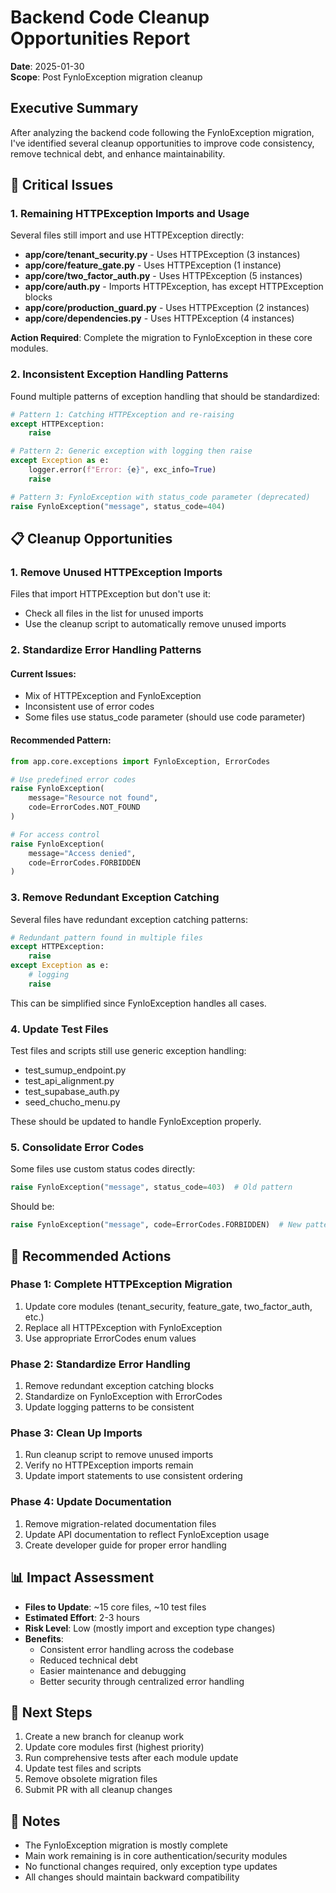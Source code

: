 # Backend Code Cleanup Opportunities Report

**Date**: 2025-01-30  
**Scope**: Post FynloException migration cleanup

## Executive Summary

After analyzing the backend code following the FynloException migration, I've identified several cleanup opportunities to improve code consistency, remove technical debt, and enhance maintainability.

## 🚨 Critical Issues

### 1. Remaining HTTPException Imports and Usage

Several files still import and use HTTPException directly:

- **app/core/tenant_security.py** - Uses HTTPException (3 instances)
- **app/core/feature_gate.py** - Uses HTTPException (1 instance)  
- **app/core/two_factor_auth.py** - Uses HTTPException (5 instances)
- **app/core/auth.py** - Imports HTTPException, has except HTTPException blocks
- **app/core/production_guard.py** - Uses HTTPException (2 instances)
- **app/core/dependencies.py** - Uses HTTPException (4 instances)

**Action Required**: Complete the migration to FynloException in these core modules.

### 2. Inconsistent Exception Handling Patterns

Found multiple patterns of exception handling that should be standardized:

```python
# Pattern 1: Catching HTTPException and re-raising
except HTTPException:
    raise

# Pattern 2: Generic exception with logging then raise
except Exception as e:
    logger.error(f"Error: {e}", exc_info=True)
    raise

# Pattern 3: FynloException with status_code parameter (deprecated)
raise FynloException("message", status_code=404)
```

## 📋 Cleanup Opportunities

### 1. Remove Unused HTTPException Imports

Files that import HTTPException but don't use it:
- Check all files in the list for unused imports
- Use the cleanup script to automatically remove unused imports

### 2. Standardize Error Handling Patterns

#### Current Issues:
- Mix of HTTPException and FynloException
- Inconsistent use of error codes
- Some files use status_code parameter (should use code parameter)

#### Recommended Pattern:
```python
from app.core.exceptions import FynloException, ErrorCodes

# Use predefined error codes
raise FynloException(
    message="Resource not found",
    code=ErrorCodes.NOT_FOUND
)

# For access control
raise FynloException(
    message="Access denied",
    code=ErrorCodes.FORBIDDEN
)
```

### 3. Remove Redundant Exception Catching

Several files have redundant exception catching patterns:

```python
# Redundant pattern found in multiple files
except HTTPException:
    raise
except Exception as e:
    # logging
    raise
```

This can be simplified since FynloException handles all cases.

### 4. Update Test Files

Test files and scripts still use generic exception handling:
- test_sumup_endpoint.py
- test_api_alignment.py
- test_supabase_auth.py
- seed_chucho_menu.py

These should be updated to handle FynloException properly.

### 5. Consolidate Error Codes

Some files use custom status codes directly:
```python
raise FynloException("message", status_code=403)  # Old pattern
```

Should be:
```python
raise FynloException("message", code=ErrorCodes.FORBIDDEN)  # New pattern
```

## 🔧 Recommended Actions

### Phase 1: Complete HTTPException Migration
1. Update core modules (tenant_security, feature_gate, two_factor_auth, etc.)
2. Replace all HTTPException with FynloException
3. Use appropriate ErrorCodes enum values

### Phase 2: Standardize Error Handling
1. Remove redundant exception catching blocks
2. Standardize on FynloException with ErrorCodes
3. Update logging patterns to be consistent

### Phase 3: Clean Up Imports
1. Run cleanup script to remove unused imports
2. Verify no HTTPException imports remain
3. Update import statements to use consistent ordering

### Phase 4: Update Documentation
1. Remove migration-related documentation files
2. Update API documentation to reflect FynloException usage
3. Create developer guide for proper error handling

## 📊 Impact Assessment

- **Files to Update**: ~15 core files, ~10 test files
- **Estimated Effort**: 2-3 hours
- **Risk Level**: Low (mostly import and exception type changes)
- **Benefits**: 
  - Consistent error handling across the codebase
  - Reduced technical debt
  - Easier maintenance and debugging
  - Better security through centralized error handling

## 🚀 Next Steps

1. Create a new branch for cleanup work
2. Update core modules first (highest priority)
3. Run comprehensive tests after each module update
4. Update test files and scripts
5. Remove obsolete migration files
6. Submit PR with all cleanup changes

## 📝 Notes

- The FynloException migration is mostly complete
- Main work remaining is in core authentication/security modules
- No functional changes required, only exception type updates
- All changes should maintain backward compatibility